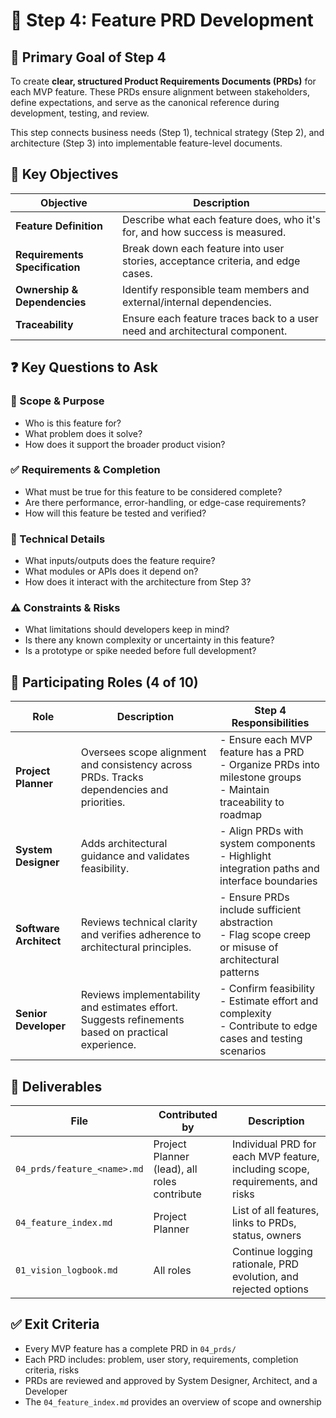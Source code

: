 
# 🧾 Step 4: Feature PRD Development

## 🎯 Primary Goal of Step 4

To create **clear, structured Product Requirements Documents (PRDs)** for each MVP feature. These PRDs ensure alignment between stakeholders, define expectations, and serve as the canonical reference during development, testing, and review.

This step connects business needs (Step 1), technical strategy (Step 2), and architecture (Step 3) into implementable feature-level documents.

## 🧩 Key Objectives

| Objective | Description |
|----------|-------------|
| **Feature Definition** | Describe what each feature does, who it's for, and how success is measured. |
| **Requirements Specification** | Break down each feature into user stories, acceptance criteria, and edge cases. |
| **Ownership & Dependencies** | Identify responsible team members and external/internal dependencies. |
| **Traceability** | Ensure each feature traces back to a user need and architectural component. |

## ❓ Key Questions to Ask

### 🎯 Scope & Purpose
- Who is this feature for?
- What problem does it solve?
- How does it support the broader product vision?

### ✅ Requirements & Completion
- What must be true for this feature to be considered complete?
- Are there performance, error-handling, or edge-case requirements?
- How will this feature be tested and verified?

### 🧩 Technical Details
- What inputs/outputs does the feature require?
- What modules or APIs does it depend on?
- How does it interact with the architecture from Step 3?

### ⚠️ Constraints & Risks
- What limitations should developers keep in mind?
- Is there any known complexity or uncertainty in this feature?
- Is a prototype or spike needed before full development?

## 👥 Participating Roles (4 of 10)

| Role | Description | Step 4 Responsibilities |
|------|-------------|--------------------------|
| **Project Planner** | Oversees scope alignment and consistency across PRDs. Tracks dependencies and priorities. | - Ensure each MVP feature has a PRD<br>- Organize PRDs into milestone groups<br>- Maintain traceability to roadmap |
| **System Designer** | Adds architectural guidance and validates feasibility. | - Align PRDs with system components<br>- Highlight integration paths and interface boundaries |
| **Software Architect** | Reviews technical clarity and verifies adherence to architectural principles. | - Ensure PRDs include sufficient abstraction<br>- Flag scope creep or misuse of architectural patterns |
| **Senior Developer** | Reviews implementability and estimates effort. Suggests refinements based on practical experience. | - Confirm feasibility<br>- Estimate effort and complexity<br>- Contribute to edge cases and testing scenarios |

## 📝 Deliverables

| File | Contributed by | Description |
|------|----------------|-------------|
| `04_prds/feature_<name>.md` | Project Planner (lead), all roles contribute | Individual PRD for each MVP feature, including scope, requirements, and risks |
| `04_feature_index.md` | Project Planner | List of all features, links to PRDs, status, owners |
| `01_vision_logbook.md` | All roles | Continue logging rationale, PRD evolution, and rejected options |

## ✅ Exit Criteria

- Every MVP feature has a complete PRD in `04_prds/`
- Each PRD includes: problem, user story, requirements, completion criteria, risks
- PRDs are reviewed and approved by System Designer, Architect, and a Developer
- The `04_feature_index.md` provides an overview of scope and ownership
